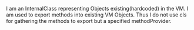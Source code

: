 I am an InternalClass representing Objects existing(hardcoded) in the VM.
I am used to export methods into existing VM Objects. 
Thus I do not use cls for gathering the methods to export but a specified methodProvider.